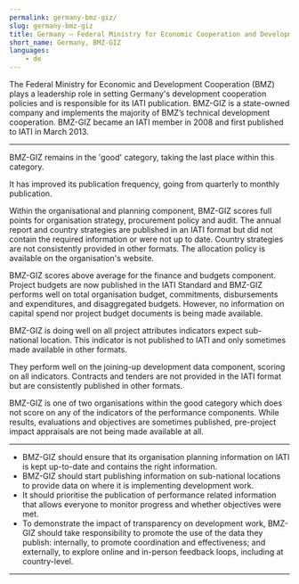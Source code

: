 ```yaml
---
permalink: germany-bmz-giz/
slug: germany-bmz-giz
title: Germany – Federal Ministry for Economic Cooperation and Development - GIZ (BMZ-GIZ)
short_name: Germany, BMZ-GIZ
languages:
    - de
---
```


The Federal Ministry for Economic and Development Cooperation (BMZ) plays a leadership role in setting Germany's development cooperation policies and is responsible for its IATI publication. BMZ-GIZ is a state-owned company and implements the majority of BMZ’s technical development cooperation. BMZ-GIZ became an IATI member in 2008 and first published to IATI in March 2013.

---

BMZ-GIZ remains in the 'good' category, taking the last place within this category.

It has improved its publication frequency, going from quarterly to monthly publication.

Within the organisational and planning component, BMZ-GIZ scores full points for organisation strategy, procurement policy and audit. The annual report and country strategies are published in an IATI format but did not contain the required information or were not up to date. Country strategies are not consistently provided in other formats. The allocation policy is available on the organisation's website.

BMZ-GIZ scores above average for the finance and budgets component. Project budgets are now published in the IATI Standard and BMZ-GIZ performs well on total organisation budget, commitments, disbursements and expenditures, and disaggregated budgets. However, no information on capital spend nor project budget documents is being made available.

BMZ-GIZ is doing well on all project attributes indicators expect sub-national location. This indicator is not published to IATI and only sometimes made available in other formats.

They perform well on the joining-up development data component, scoring on all indicators. Contracts and tenders are not provided in the IATI format but are consistently published in other formats.

BMZ-GIZ is one of two organisations within the good category which does not score on any of the indicators of the performance components. While results, evaluations and objectives are sometimes published, pre-project impact appraisals are not being made available at all.

---

 * BMZ-GIZ should ensure that its organisation planning information on IATI is kept up-to-date and contains the right information.
 * BMZ-GIZ should start publishing information on sub-national locations to provide data on where it is implementing development work.
 * It should prioritise the publication of performance related information that allows everyone to monitor progress and whether objectives were met.
 * To demonstrate the impact of transparency on development work, BMZ-GIZ should take responsibility to promote the use of the data they publish: internally, to promote coordination and effectiveness; and externally, to explore online and in-person feedback loops, including at country-level.

---
